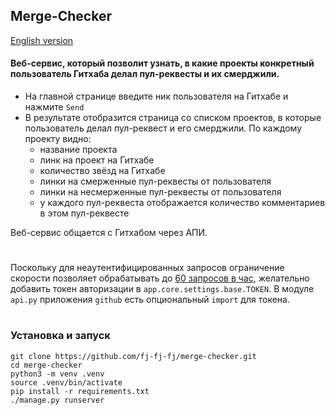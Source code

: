 ## Merge-Checker

[English version](README.eng.md)

#### Веб-сервис, который позволит узнать, в какие проекты конкретный пользователь Гитхаба делал пул-реквесты и их смерджили. 

- На главной странице введите ник пользователя на Гитхабе и нажмите `Send`
- В результате отобразится страница со списком проектов, в которые пользователь делал пул-реквест и его смерджили. По каждому проекту видно:
  - название проекта
  - линк на проект на Гитхабе
  - количество звёзд на Гитхабе
  - линки на смерженные пул-реквесты от пользователя
  - линки на несмерженные пул-реквесты от пользователя
  - у каждого пул-реквеста отображается количество комментариев в этом пул-реквесте

Веб-сервис общаeтся с Гитхабом через АПИ.

#
Поскольку для неаутентифицированных запросов ограничение скорости позволяет обрабатывать до [60 запросов в час](https://docs.github.com/en/rest/overview/resources-in-the-rest-api#rate-limiting "Ограничение скорости"), желательно добавить токен авторизации в `app.core.settings.base.TOKEN`. В модуле `api.py` приложения `github` есть опциональный `import` для токена.

#
### Установка и запуск

```
git clone https://github.com/fj-fj-fj/merge-checker.git
cd merge-checker
python3 -m venv .venv
source .venv/bin/activate
pip install -r requirements.txt
./manage.py runserver
```